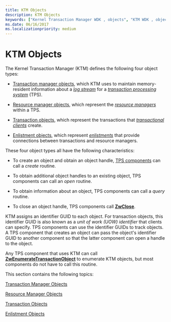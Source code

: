 ```yaml
---
title: KTM Objects
description: KTM Objects
keywords: ["Kernel Transaction Manager WDK , objects", "KTM WDK , objects", "objects WDK KTM"]
ms.date: 06/16/2017
ms.localizationpriority: medium
---
```


# KTM Objects


The Kernel Transaction Manager (KTM) defines the following four object types:

-   [Transaction manager objects](transaction-manager-objects.md), which KTM uses to maintain memory-resident information about a [*log stream*](transaction-processing-terms.md#ktm-term-log-stream) for a [*transaction processing system*](transaction-processing-terms.md#ktm-term-transaction-processing-system) (TPS).

-   [Resource manager objects](resource-manager-objects.md), which represent the [*resource managers*](transaction-processing-terms.md#ktm-term-resource-manager) within a TPS.

-   [Transaction objects](transaction-objects.md), which represent the transactions that [*transactional clients*](transaction-processing-terms.md#ktm-term-transactional-client) create.

-   [Enlistment objects](enlistment-objects.md), which represent [*enlistments*](transaction-processing-terms.md#ktm-term-enlistment) that provide connections between transactions and resource managers.

These four object types all have the following characteristics:

-   To create an object and obtain an object handle, [TPS components](understanding-tps-components.md) can call a *create* routine.

-   To obtain additional object handles to an existing object, TPS components can call an *open* routine.

-   To obtain information about an object, TPS components can call a *query* routine.

-   To close an object handle, TPS components call [**ZwClose**](/windows-hardware/drivers/ddi/ntifs/nf-ntifs-ntclose).

KTM assigns an identifier GUID to each object. For transaction objects, this identifier GUID is also known as a *unit of work (UOW) identifier* that clients can specify. TPS components can use the identifier GUIDs to track objects. A TPS component that creates an object can pass the object's identifier GUID to another component so that the latter component can open a handle to the object.

Any TPS component that uses KTM can call [**ZwEnumerateTransactionObject**](/windows-hardware/drivers/ddi/wdm/nf-wdm-ntenumeratetransactionobject) to enumerate KTM objects, but most components do not have to call this routine.

This section contains the following topics:

[Transaction Manager Objects](transaction-manager-objects.md)

[Resource Manager Objects](resource-manager-objects.md)

[Transaction Objects](transaction-objects.md)

[Enlistment Objects](enlistment-objects.md)

 

